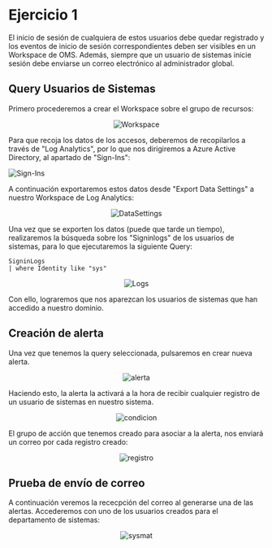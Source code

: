 # Ejercicio 1
El inicio de sesión de cualquiera de estos usuarios debe quedar registrado y los eventos de inicio de sesión correspondientes deben ser visibles en un Workspace de OMS. Además, siempre que un usuario de sistemas inicie sesión debe enviarse un correo electrónico al administrador global.

## Query Usuarios de Sistemas

Primero procederemos a crear el Workspace sobre el grupo de recursos:

<p align="center">
  <a><img src="https://i.imgur.com/C6mEn9jh.png?1" title="Workspace" /></a>
</p>

Para que recoja los datos de los accesos, deberemos de recopilarlos a través de "Log Analytics", por lo que nos dirigiremos a Azure Active Directory, al apartado de "Sign-Ins":

<a align="center"><img src="https://i.imgur.com/hR8Krla.png" title="Sign-Ins" /></a>

A continuación exportaremos estos datos desde "Export Data Settings" a nuestro Workspace de Log Analytics:

<p align="center">
  <a><img src="https://i.imgur.com/EB8LqcS.png" title="DataSettings" /></a>
</p>

Una vez que se exporten los datos (puede que tarde un tiempo), realizaremos la búsqueda sobre los "Signinlogs" de los usuarios de sistemas, para lo que ejecutaremos la siguiente Query:

```Kusto
SigninLogs
| where Identity like "sys"
```
<p align="center">
<a><img src="https://i.imgur.com/J5QAypzh.png" title="Logs" /></a>
</p>

Con ello, lograremos que nos aparezcan los usuarios de sistemas que han accedido a nuestro dominio.

## Creación de alerta

Una vez que tenemos la query seleccionada, pulsaremos en crear nueva alerta.

<p align="center">
  <a><img src="https://i.imgur.com/bz93Rzbh.png" title="alerta" /></a>
</p>

Haciendo esto, la alerta la activará a la hora de recibir cualquier registro de un usuario de sistemas en nuestro sistema.

<p align="center">
<a><img src="https://i.imgur.com/ugiWaMqh.png" title="condicion" /></a>
</p>

El grupo de acción que tenemos creado para asociar a la alerta, nos enviará un correo por cada registro creado:

<p align="center">
<a><img src="https://i.imgur.com/Cxx5tSjh.png" title="registro" /></a>
</p>

## Prueba de envío de correo

A continuación veremos la rececpción del correo al generarse una de las alertas. Accederemos con uno de los usuarios creados para el departamento de sistemas:

<p align="center">
<a><img src="https://i.imgur.com/5DDqD4Xh.png" title="sysmat" /></a>
</p>
